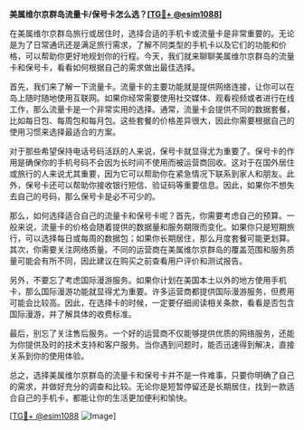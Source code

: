 **美属维尔京群岛流量卡/保号卡怎么选？[[TG💪+ @esim1088](https://t.me/s/esim1088)]**

在美属维尔京群岛旅行或居住时，选择合适的手机卡或流量卡是非常重要的。无论是为了日常通讯还是满足旅行需求，了解不同类型的手机卡以及它们的功能和价格，可以帮助你更好地规划你的行程。今天，我们就来聊聊美属维尔京群岛的流量卡和保号卡，看看如何根据自己的需求做出最佳选择。

首先，我们来了解一下流量卡。流量卡的主要功能就是提供网络连接，让你可以在岛上随时随地使用互联网。如果你经常需要使用社交媒体、观看视频或者进行在线工作，那么流量卡是一个非常实用的选择。通常，流量卡会提供不同的数据套餐，比如每日包、每周包和每月包。这些套餐的价格差异很大，因此你需要根据自己的使用习惯来选择最适合的方案。

对于那些希望保持电话号码活跃的人来说，保号卡就显得尤为重要了。保号卡的作用是确保你的手机号码不会因为长时间不使用而被运营商回收。这对于在国外居住或旅行的人来说尤其重要，因为它可以帮助你在紧急情况下联系到家人和朋友。此外，保号卡还可以帮助你接收银行短信、验证码等重要信息。因此，如果你不想失去自己的号码，那么保号卡是必不可少的。

那么，如何选择适合自己的流量卡和保号卡呢？首先，你需要考虑自己的预算。一般来说，流量卡的价格会随着提供的数据量和服务期限而变化。如果你只是短期旅行，可以选择每日或每周的数据包；如果你长期居住，那么月度套餐可能更划算。其次，你需要关注网络质量。不同的运营商在美属维尔京群岛的覆盖范围和服务质量可能会有所不同，因此建议在购买之前查看用户评价和测试报告。

另外，不要忘了考虑国际漫游服务。如果你计划在美国本土以外的地方使用手机卡，那么国际漫游功能就显得尤为重要。许多运营商都提供国际漫游服务，但费用可能会比较高。因此，在选择卡的时候，一定要仔细阅读相关条款，看看是否包含国际漫游，并了解具体的收费标准。

最后，别忘了关注售后服务。一个好的运营商不仅能够提供优质的网络服务，还能为你提供及时的技术支持和客户服务。当你遇到问题时，能否迅速得到解决，直接关系到你的使用体验。

总之，选择美属维尔京群岛的流量卡和保号卡并不是一件难事，只要你明确了自己的需求，并做好充分的调查和比较。无论你是短暂停留还是长期居住，找到一款适合自己的手机卡，都能让你的生活更加便利和愉快。

[[TG💪+ @esim1088](https://t.me/s/esim1088) ![Image](https://i.postimg.cc/4NQfJmqS/Snipaste-2025-05-13-00-14-12.png)]